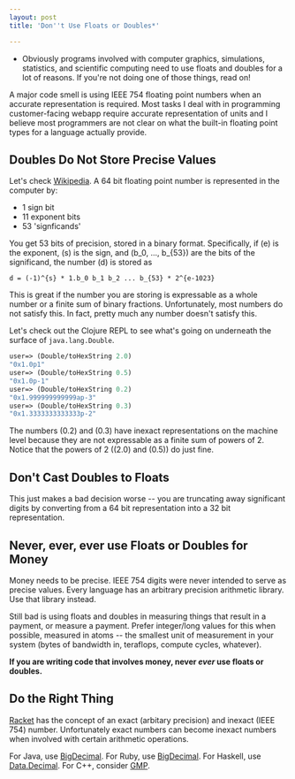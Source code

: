 ```yaml
---
layout: post
title: 'Don''t Use Floats or Doubles*'

---
```


* Obviously programs involved with computer graphics, simulations, statistics, and scientific computing need to use floats and doubles for a lot of reasons.  If you're not doing one of those things, read on!

A major code smell is using IEEE 754 floating point numbers when an accurate representation is required.  Most tasks I deal with in programming customer-facing webapp require accurate representation of units and I believe most programmers are not clear on what the built-in floating point types for a language actually provide.

## Doubles Do Not Store Precise Values

Let's check [Wikipedia](http://en.wikipedia.org/wiki/Double_precision_floating-point_format).  A 64 bit floating point number is represented in the computer by:

* 1 sign bit
* 11 exponent bits
* 53 'signficands'

You get 53 bits of precision, stored in a binary format.  Specifically, if \(e\) is the exponent, \(s\) is the sign, and \(b_0, ..., b_{53}\) are the bits of the significand, the number \(d\) is stored as

    d = (-1)^{s} * 1.b_0 b_1 b_2 ... b_{53} * 2^{e-1023}

This is great if the number you are storing is expressable as a whole number or a finite sum of binary fractions.  Unfortunately, most numbers do not satisfy this.  In fact, pretty much any number doesn't satisfy this.

Let's check out the Clojure REPL to see what's going on underneath the surface of `java.lang.Double`.

```clojure
user=> (Double/toHexString 2.0)
"0x1.0p1"
user=> (Double/toHexString 0.5)
"0x1.0p-1"
user=> (Double/toHexString 0.2)
"0x1.999999999999ap-3"
user=> (Double/toHexString 0.3)
"0x1.3333333333333p-2"
```

The numbers \(0.2\) and \(0.3\) have inexact representations on the machine level because they are not expressable as a finite sum of powers of 2.  Notice that the powers of 2 (\(2.0\) and \(0.5\)) do just fine.

## Don't Cast Doubles to Floats

This just makes a bad decision worse -- you are truncating away significant digits by converting from a 64 bit representation into a 32 bit representation.

## Never, ever, ever use Floats or Doubles for Money

Money needs to be precise.  IEEE 754 digits were never intended to serve as precise values.  Every language has an arbitrary precision arithmetic library.  Use that library instead.

Still bad is using floats and doubles in measuring things that result in a payment, or measure a payment.  Prefer integer/long values for this when possible, measured in atoms -- the smallest unit of measurement in your system (bytes of bandwidth in, teraflops, compute cycles, whatever).

**If you are writing code that involves money, never *ever* use floats or doubles.**

## Do the Right Thing

<a href="http://docs.racket-lang.org/reference/numbers.html">Racket</a> has the concept of an exact (arbitary precision) and inexact (IEEE 754) number.  Unfortunately exact numbers can become inexact numbers when involved with certain arithmetic operations.

For Java, use [BigDecimal](http://download.oracle.com/javase/1,5.0/docs/api/java/math/BigDecimal.html).  For Ruby, use [BigDecimal](http://www.ruby-doc.org/stdlib/libdoc/bigdecimal/rdoc/index.html).  For Haskell, use [Data.Decimal](http://hackage.haskell.org/packages/archive/Decimal/latest/doc/html/Data-Decimal.html#t:DecimalRaw).  For C++, consider [GMP](http://gmplib.org/).
